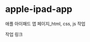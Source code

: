 # apple-ipad-app
애플 아이패드 앱 페이지_html, css, js 작업

<a herf="https://apple-ipad-app-xi.vercel.app/">작업 링크</a>  
